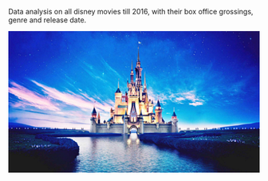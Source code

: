 Data analysis on all disney movies till 2016, with their box office grossings, genre and release date.

![Image](https://github.com/prateekmaj21/Data-Analysis/blob/master/Disney%20Movies%20EDA/disney.jpg)

